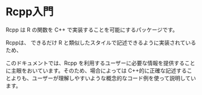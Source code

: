 # Rcpp入門

Rcpp は R の関数を C++ で実装することを可能にするパッケージです。

Rcppは、
できるだけ R と類似したスタイルで記述できるように実装されているため、



このドキュメントでは、Rcpp を利用するユーザーに必要な情報を提供することに主眼をおいています。そのため、場合によっては C++的に正確な記述することよりも、ユーザーが理解しやすいような概念的なコード例を使って説明しています。



